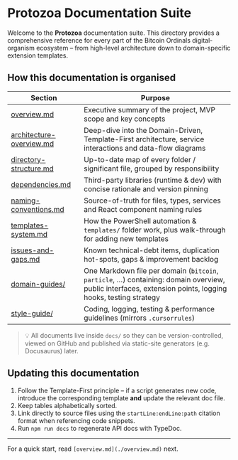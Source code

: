 # Protozoa Documentation Suite

Welcome to the **Protozoa** documentation suite. This directory provides a comprehensive reference for every part of the Bitcoin Ordinals digital-organism ecosystem – from high-level architecture down to domain-specific extension templates.

## How this documentation is organised

| Section | Purpose |
|---------|---------|
| [overview.md](./overview.md) | Executive summary of the project, MVP scope and key concepts |
| [architecture-overview.md](./architecture-overview.md) | Deep-dive into the Domain-Driven, Template-First architecture, service interactions and data-flow diagrams |
| [directory-structure.md](./directory-structure.md) | Up-to-date map of every folder / significant file, grouped by responsibility |
| [dependencies.md](./dependencies.md) | Third-party libraries (runtime & dev) with concise rationale and version pinning |
| [naming-conventions.md](./naming-conventions.md) | Source-of-truth for files, types, services and React component naming rules |
| [templates-system.md](./templates-system.md) | How the PowerShell automation & `templates/` folder work, plus walk-through for adding new templates |
| [issues-and-gaps.md](./issues-and-gaps.md) | Known technical-debt items, duplication hot-spots, gaps & improvement backlog |
| [domain-guides/](./domain-guides/) | One Markdown file per domain (`bitcoin`, `particle`, …) containing: domain overview, public interfaces, extension points, logging hooks, testing strategy |
| [style-guide/](./style-guide/) | Coding, logging, testing & performance guidelines (mirrors `.cursorrules`) |

> 💡  All documents live inside `docs/` so they can be version-controlled, viewed on GitHub and published via static-site generators (e.g. Docusaurus) later.

## Updating this documentation

1. Follow the Template-First principle – if a script generates new code, introduce the corresponding template **and** update the relevant doc file.
2. Keep tables alphabetically sorted.
3. Link directly to source files using the `startLine:endLine:path` citation format when referencing code snippets.
4. Run `npm run docs` to regenerate API docs with TypeDoc.

---

For a quick start, read `[overview.md](./overview.md)` next.